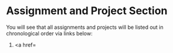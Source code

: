 # Assignment and Project Section

You will see that all assignments and projects will be listed out in chronological order via links below:

1. <a href=
